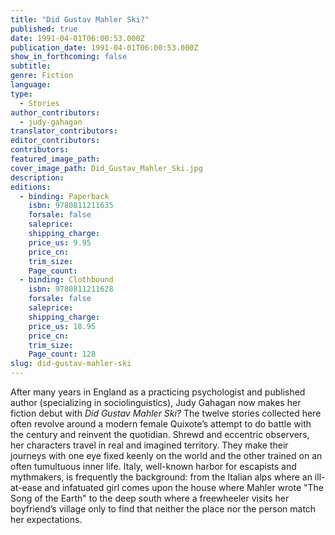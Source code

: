 ```yaml
---
title: "Did Gustav Mahler Ski?"
published: true
date: 1991-04-01T06:00:53.000Z
publication_date: 1991-04-01T06:00:53.000Z
show_in_forthcoming: false
subtitle:
genre: Fiction
language:
type:
  - Stories
author_contributors:
  - judy-gahagan
translator_contributors:
editor_contributors:
contributors:
featured_image_path:
cover_image_path: Did_Gustav_Mahler_Ski.jpg
description:
editions:
  - binding: Paperback
    isbn: 9780811211635
    forsale: false
    saleprice:
    shipping_charge:
    price_us: 9.95
    price_cn:
    trim_size:
    Page_count:
  - binding: Clothbound
    isbn: 9780811211628
    forsale: false
    saleprice:
    shipping_charge:
    price_us: 18.95
    price_cn:
    trim_size:
    Page_count: 128
slug: did-gustav-mahler-ski
---
```


After many years in England as a practicing psychologist and published author (specializing in sociolinguistics), Judy Gahagan now makes her fiction debut with _Did Gustav Mahler Ski?_ The twelve stories collected here often revolve around a modern female Quixote’s attempt to do battle with the century and reinvent the quotidian. Shrewd and eccentric observers, her characters travel in real and imagined territory. They make their journeys with one eye fixed keenly on the world and the other trained on an often tumultuous inner life. Italy, well-known harbor for escapists and mythmakers, is frequently the background: from the Italian alps where an ill-at-ease and infatuated girl comes upon the house where Mahler wrote "The Song of the Earth" to the deep south where a freewheeler visits her boyfriend’s village only to find that neither the place nor the person match her expectations.

